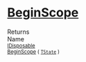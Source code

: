 # [BeginScope](./SimpleConsoleLogger-100664041.md)


Returns<img width=500/>Name
<br>
<sub>[IDisposable](https://docs.microsoft.com/en-us/dotnet/api/System.IDisposable)</sub><img width=500/><sub>[BeginScope](./SimpleConsoleLogger-100664041.md) ( [`TState`](./SimpleConsoleLogger-100664041.md) )</sub><br>


